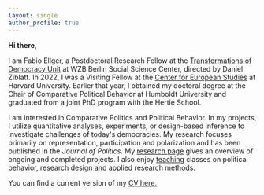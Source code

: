 ```yaml
---
layout: single
author_profile: true
---
```


**Hi there**, 

I am Fabio Ellger, a Postdoctoral Research Fellow at the [Transformations of Democracy Unit](https://www.wzb.eu/en/research/dynamics-of-political-systems/transformations-of-democracy) at WZB Berlin Social Science Center, directed by Daniel Ziblatt. In 2022, I was a Visiting Fellow at the [Center for European Studies](https://ces.fas.harvard.edu/people/fabio-ellger) at Harvard University. Earlier that year, I obtained my doctoral degree at the Chair of Comparative Political Behavior at Humboldt University and graduated from a joint PhD program with the Hertie School.

I am interested in Comparative Politics and Political Behavior. In my projects, I utilize quantitative analyses, experiments, or design-based inference to investigate challenges of today's democracies. My research focuses primarily on representation, participation and polarization and has been published in the _Journal of Politics_. My [research page](/research/) gives an overview of ongoing and completed projects. I also enjoy [teaching](/teaching/) classes on political behavior, research design and applied research methods.

You can find a current version of my [CV here.](https://www.fabioellger.com/assets/docs/CV_Ellger.pdf)
